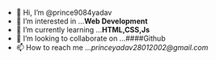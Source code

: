 - 👋 Hi, I’m @prince9084yadav
- 👀 I’m interested in ...**Web Development** 
- 🌱 I’m currently learning ...**HTML,CSS,Js**
- 💞️ I’m looking to collaborate on ...####Github
- 📫 How to reach me ..._princeyadav28012002@gmail.com_

<!---
prince9084yadav/prince9084yadav is a ✨ special ✨ repository because its `README.md` (this file) appears on your GitHub profile.
You can click the Preview link to take a look at your changes.
--->
